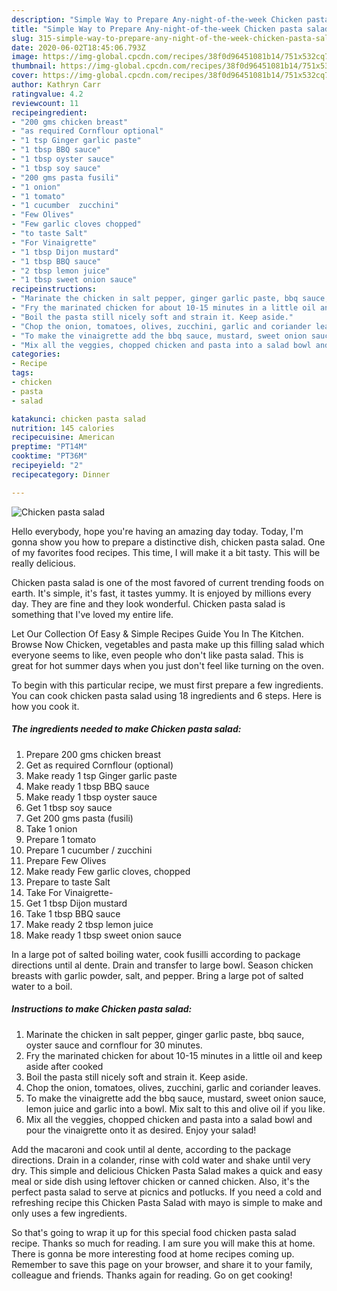 ```yaml
---
description: "Simple Way to Prepare Any-night-of-the-week Chicken pasta salad"
title: "Simple Way to Prepare Any-night-of-the-week Chicken pasta salad"
slug: 315-simple-way-to-prepare-any-night-of-the-week-chicken-pasta-salad
date: 2020-06-02T18:45:06.793Z
image: https://img-global.cpcdn.com/recipes/38f0d96451081b14/751x532cq70/chicken-pasta-salad-recipe-main-photo.jpg
thumbnail: https://img-global.cpcdn.com/recipes/38f0d96451081b14/751x532cq70/chicken-pasta-salad-recipe-main-photo.jpg
cover: https://img-global.cpcdn.com/recipes/38f0d96451081b14/751x532cq70/chicken-pasta-salad-recipe-main-photo.jpg
author: Kathryn Carr
ratingvalue: 4.2
reviewcount: 11
recipeingredient:
- "200 gms chicken breast"
- "as required Cornflour optional"
- "1 tsp Ginger garlic paste"
- "1 tbsp BBQ sauce"
- "1 tbsp oyster sauce"
- "1 tbsp soy sauce"
- "200 gms pasta fusili"
- "1 onion"
- "1 tomato"
- "1 cucumber  zucchini"
- "Few Olives"
- "Few garlic cloves chopped"
- "to taste Salt"
- "For Vinaigrette"
- "1 tbsp Dijon mustard"
- "1 tbsp BBQ sauce"
- "2 tbsp lemon juice"
- "1 tbsp sweet onion sauce"
recipeinstructions:
- "Marinate the chicken in salt pepper, ginger garlic paste, bbq sauce, oyster sauce and cornflour for 30 minutes."
- "Fry the marinated chicken for about 10-15 minutes in a little oil and keep aside after cooked"
- "Boil the pasta still nicely soft and strain it. Keep aside."
- "Chop the onion, tomatoes, olives, zucchini, garlic and coriander leaves."
- "To make the vinaigrette add the bbq sauce, mustard, sweet onion sauce, lemon juice and garlic into a bowl. Mix salt to this and olive oil if you like."
- "Mix all the veggies, chopped chicken and pasta into a salad bowl and pour the vinaigrette onto it as desired. Enjoy your salad!"
categories:
- Recipe
tags:
- chicken
- pasta
- salad

katakunci: chicken pasta salad 
nutrition: 145 calories
recipecuisine: American
preptime: "PT14M"
cooktime: "PT36M"
recipeyield: "2"
recipecategory: Dinner

---
```



![Chicken pasta salad](https://img-global.cpcdn.com/recipes/38f0d96451081b14/751x532cq70/chicken-pasta-salad-recipe-main-photo.jpg)

Hello everybody, hope you're having an amazing day today. Today, I'm gonna show you how to prepare a distinctive dish, chicken pasta salad. One of my favorites food recipes. This time, I will make it a bit tasty. This will be really delicious.

Chicken pasta salad is one of the most favored of current trending foods on earth. It's simple, it's fast, it tastes yummy. It is enjoyed by millions every day. They are fine and they look wonderful. Chicken pasta salad is something that I've loved my entire life.

Let Our Collection Of Easy &amp; Simple Recipes Guide You In The Kitchen. Browse Now Chicken, vegetables and pasta make up this filling salad which everyone seems to like, even people who don&#39;t like pasta salad. This is great for hot summer days when you just don&#39;t feel like turning on the oven.


To begin with this particular recipe, we must first prepare a few ingredients. You can cook chicken pasta salad using 18 ingredients and 6 steps. Here is how you cook it.

<!--inarticleads1-->

##### The ingredients needed to make Chicken pasta salad:

1. Prepare 200 gms chicken breast
1. Get as required Cornflour (optional)
1. Make ready 1 tsp Ginger garlic paste
1. Make ready 1 tbsp BBQ sauce
1. Make ready 1 tbsp oyster sauce
1. Get 1 tbsp soy sauce
1. Get 200 gms pasta (fusili)
1. Take 1 onion
1. Prepare 1 tomato
1. Prepare 1 cucumber / zucchini
1. Prepare Few Olives
1. Make ready Few garlic cloves, chopped
1. Prepare to taste Salt
1. Take For Vinaigrette-
1. Get 1 tbsp Dijon mustard
1. Take 1 tbsp BBQ sauce
1. Make ready 2 tbsp lemon juice
1. Make ready 1 tbsp sweet onion sauce


In a large pot of salted boiling water, cook fusilli according to package directions until al dente. Drain and transfer to large bowl. Season chicken breasts with garlic powder, salt, and pepper. Bring a large pot of salted water to a boil. 

<!--inarticleads2-->

##### Instructions to make Chicken pasta salad:

1. Marinate the chicken in salt pepper, ginger garlic paste, bbq sauce, oyster sauce and cornflour for 30 minutes.
1. Fry the marinated chicken for about 10-15 minutes in a little oil and keep aside after cooked
1. Boil the pasta still nicely soft and strain it. Keep aside.
1. Chop the onion, tomatoes, olives, zucchini, garlic and coriander leaves.
1. To make the vinaigrette add the bbq sauce, mustard, sweet onion sauce, lemon juice and garlic into a bowl. Mix salt to this and olive oil if you like.
1. Mix all the veggies, chopped chicken and pasta into a salad bowl and pour the vinaigrette onto it as desired. Enjoy your salad!


Add the macaroni and cook until al dente, according to the package directions. Drain in a colander, rinse with cold water and shake until very dry. This simple and delicious Chicken Pasta Salad makes a quick and easy meal or side dish using leftover chicken or canned chicken. Also, it&#39;s the perfect pasta salad to serve at picnics and potlucks. If you need a cold and refreshing recipe this Chicken Pasta Salad with mayo is simple to make and only uses a few ingredients. 

So that's going to wrap it up for this special food chicken pasta salad recipe. Thanks so much for reading. I am sure you will make this at home. There is gonna be more interesting food at home recipes coming up. Remember to save this page on your browser, and share it to your family, colleague and friends. Thanks again for reading. Go on get cooking!
